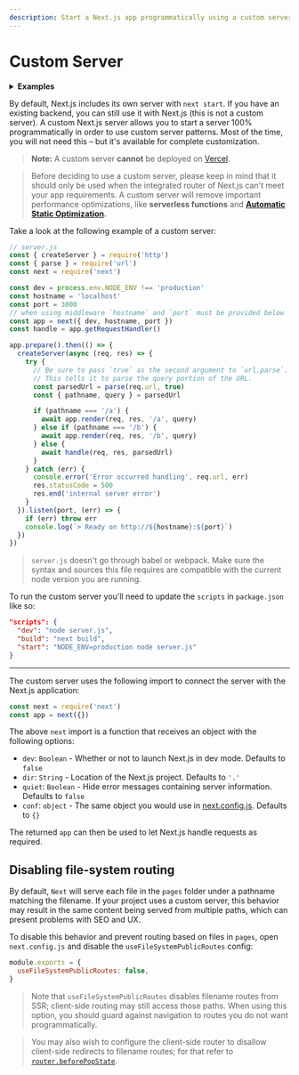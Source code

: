 ```yaml
---
description: Start a Next.js app programmatically using a custom server.
---
```


# Custom Server

<details>
  <summary><b>Examples</b></summary>
  <ul>
    <li><a href="https://github.com/vercel/next.js/tree/canary/examples/custom-server">Custom Server</a></li>
    <li><a href="https://github.com/vercel/next.js/tree/canary/examples/ssr-caching">SSR Caching</a></li>
  </ul>
</details>

By default, Next.js includes its own server with `next start`. If you have an existing backend, you can still use it with Next.js (this is not a custom server). A custom Next.js server allows you to start a server 100% programmatically in order to use custom server patterns. Most of the time, you will not need this – but it's available for complete customization.

> **Note:** A custom server **cannot** be deployed on [Vercel](https://vercel.com/solutions/nextjs).

> Before deciding to use a custom server, please keep in mind that it should only be used when the integrated router of Next.js can't meet your app requirements. A custom server will remove important performance optimizations, like **serverless functions** and **[Automatic Static Optimization](/docs/advanced-features/automatic-static-optimization.md).**

Take a look at the following example of a custom server:

```js
// server.js
const { createServer } = require('http')
const { parse } = require('url')
const next = require('next')

const dev = process.env.NODE_ENV !== 'production'
const hostname = 'localhost'
const port = 3000
// when using middleware `hostname` and `port` must be provided below
const app = next({ dev, hostname, port })
const handle = app.getRequestHandler()

app.prepare().then(() => {
  createServer(async (req, res) => {
    try {
      // Be sure to pass `true` as the second argument to `url.parse`.
      // This tells it to parse the query portion of the URL.
      const parsedUrl = parse(req.url, true)
      const { pathname, query } = parsedUrl

      if (pathname === '/a') {
        await app.render(req, res, '/a', query)
      } else if (pathname === '/b') {
        await app.render(req, res, '/b', query)
      } else {
        await handle(req, res, parsedUrl)
      }
    } catch (err) {
      console.error('Error occurred handling', req.url, err)
      res.statusCode = 500
      res.end('internal server error')
    }
  }).listen(port, (err) => {
    if (err) throw err
    console.log(`> Ready on http://${hostname}:${port}`)
  })
})
```

> `server.js` doesn't go through babel or webpack. Make sure the syntax and sources this file requires are compatible with the current node version you are running.

To run the custom server you'll need to update the `scripts` in `package.json` like so:

```json
"scripts": {
  "dev": "node server.js",
  "build": "next build",
  "start": "NODE_ENV=production node server.js"
}
```

---

The custom server uses the following import to connect the server with the Next.js application:

```js
const next = require('next')
const app = next({})
```

The above `next` import is a function that receives an object with the following options:

- `dev`: `Boolean` - Whether or not to launch Next.js in dev mode. Defaults to `false`
- `dir`: `String` - Location of the Next.js project. Defaults to `'.'`
- `quiet`: `Boolean` - Hide error messages containing server information. Defaults to `false`
- `conf`: `object` - The same object you would use in [next.config.js](/docs/api-reference/next.config.js/introduction.md). Defaults to `{}`

The returned `app` can then be used to let Next.js handle requests as required.

## Disabling file-system routing

By default, `Next` will serve each file in the `pages` folder under a pathname matching the filename. If your project uses a custom server, this behavior may result in the same content being served from multiple paths, which can present problems with SEO and UX.

To disable this behavior and prevent routing based on files in `pages`, open `next.config.js` and disable the `useFileSystemPublicRoutes` config:

```js
module.exports = {
  useFileSystemPublicRoutes: false,
}
```

> Note that `useFileSystemPublicRoutes` disables filename routes from SSR; client-side routing may still access those paths. When using this option, you should guard against navigation to routes you do not want programmatically.

> You may also wish to configure the client-side router to disallow client-side redirects to filename routes; for that refer to [`router.beforePopState`](/docs/api-reference/next/router.md#router.beforePopState).
